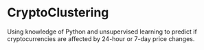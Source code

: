 # CryptoClustering
 Using knowledge of Python and unsupervised learning to predict if cryptocurrencies are affected by 24-hour or 7-day price changes.

